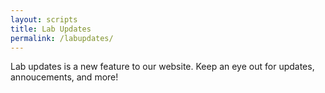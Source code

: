 ```yaml
---
layout: scripts
title: Lab Updates
permalink: /labupdates/
---
```


Lab updates is a new feature to our website. Keep an eye out for updates, annoucements, and more!